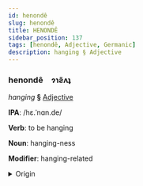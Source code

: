 ```yaml
---
id: henondê
slug: henondê
title: HENONDÊ
sidebar_position: 137
tags: [henondê, Adjective, Germanic]
description: hanging § Adjective
---
```


### henondê&emsp;<span kind="abugida">ɂɿƨ̃ʌʇ</span>

*hanging* **§** [Adjective](../../tags/Adjective)

**IPA**: /hɛ.ˈnɑn.de/

**Verb**: to be hanging

**Noun**: hanging-ness

**Modifier**: hanging-related

<details>
    <summary>Origin</summary>
    Swedish hängande /hɛːŋɑːndeː/<br/>
    <em>Germanic Language Family</em>
</details>